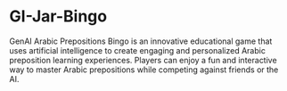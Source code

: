 # GI-Jar-Bingo
GenAI Arabic Prepositions Bingo is an innovative educational game that uses artificial intelligence to create engaging and personalized Arabic preposition learning experiences. Players can enjoy a fun and interactive way to master Arabic prepositions while competing against friends or the AI.
